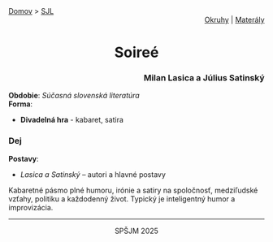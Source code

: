 <div align="center">
    <div align="left">
        <a href="/README.md">Domov</a>
        >
        <a href="../SLOVENCINA.md">SJL</a>
    </div>
    <div align="right">
        <a href="../ustne-okruhy.org.md">Okruhy</a>
        |
        <a href="https://drive.google.com/drive/u/1/folders/1hWhZNvgWC-8cb7jK5zRorX9WfCzyq_WF">Materály</a>
    </div>
<h1>Soireé</h1>
    <div align="right">
        <h3>Milan Lasica a Július Satinský</h3>
    </div>
</div>

__Obdobie__: _Súčasná slovenská literatúra_  
__Forma__:  
- **Divadelná hra** - kabaret, satira

### Dej
__Postavy__:  
- *Lasica a Satinský* – autori a hlavné postavy

Kabaretné pásmo plné humoru, irónie a satiry na spoločnosť, medziľudské vzťahy, politiku a každodenný život. Typický je inteligentný humor a improvizácia.

---
<div align="center">
    <p>SPŠJM 2025</p>
</div>